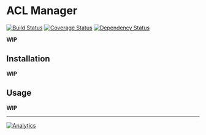 ACL Manager
===========

[![Build Status](https://travis-ci.org/ripaclub/aclman.svg?branch=develop)](https://travis-ci.org/ripaclub/aclman) [![Coverage Status](https://coveralls.io/repos/ripaclub/aclman/badge.png?branch=master)](https://coveralls.io/r/ripaclub/aclman) [![Dependency Status](https://www.versioneye.com/user/projects/544efbb39fc4d5226e0000ec/badge.svg)](https://www.versioneye.com/user/projects/544efbb39fc4d5226e0000ec)

**WIP**

Installation
------------

**WIP**

Usage
-----

**WIP**

---

[![Analytics](https://ga-beacon.appspot.com/UA-49655829-1/ripaclub/aclman)](https://github.com/igrigorik/ga-beacon)